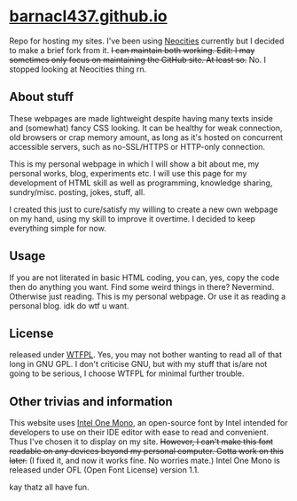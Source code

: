 # [barnacl437.github.io](https://barnacl437.github.io)
Repo for hosting my sites. I've been using [Neocities](https://neocities.org) currently but I decided to make a brief fork from it. ~~I can maintain both working.
Edit: I may sometimes only focus on maintaining the GitHub site. At least so.~~ No. I stopped looking at Neocities thing rn.

## About stuff 
These webpages are made lightweight despite having many texts inside and (somewhat) fancy CSS looking. It can be healthy for weak connection, old browsers or crap memory amount, as long as it's hosted on concurrent accessible servers, such as no-SSL/HTTPS or HTTP-only connection.

This is my personal webpage in which I will show a bit about me, my personal works, blog, experiments etc. I will use this page for my development of HTML skill as well as programming, knowledge sharing, sundry/misc. posting, jokes, stuff, all.

I created this just to cure/satisfy my willing to create a new own webpage on my hand, using my skill to improve it overtime. I decided to keep everything simple for now.

## Usage
If you are not literated in basic HTML coding, you can, yes, copy the code then do anything you want. Find some weird things in there? Nevermind. Otherwise just reading. This is my personal webpage. Or use it as reading a personal blog. idk do wtf u want.

## License
released under [WTFPL](https://en.wikipedia.org/wiki/WTFPL). Yes, you may not bother wanting to read all of that long in GNU GPL. I don't criticise GNU, but with my stuff that is/are not going to be serious, I choose WTFPL for minimal further trouble.

## Other trivias and information
This website uses [Intel One Mono](https://github.com/intel/intel-one-mono), an open-source font by Intel intended for developers to use on their IDE editor with ease to read and convenient. Thus I've chosen it to display on my site. ~~However, I can't make this font readable on any devices beyond my personal computer. Gotta work on this later.~~ (I fixed it, and now it works fine. No worries mate.)
Intel One Mono is released under OFL (Open Font License) version 1.1.

kay thatz all have fun.
